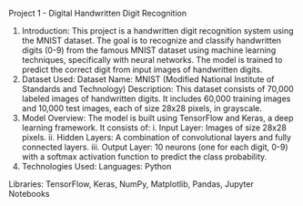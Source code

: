 Project 1 - Digital Handwritten Digit Recognition
1. Introduction:
This project is a handwritten digit recognition system using the MNIST dataset. The goal is to recognize and classify handwritten digits (0-9) from the famous MNIST dataset using machine learning techniques, specifically with neural networks. The model is trained to predict the correct digit from input images of handwritten digits.
2. Dataset Used:
Dataset Name: MNIST (Modified National Institute of Standards and Technology)
Description: This dataset consists of 70,000 labeled images of handwritten digits. It includes 60,000 training images and 10,000 test images, each of size 28x28 pixels, in grayscale.
3. Model Overview:
The model is built using TensorFlow and Keras, a deep learning framework.
It consists of:
 i. Input Layer: Images of size 28x28 pixels.
 ii. Hidden Layers: A combination of convolutional layers and fully connected layers.
 iii. Output Layer: 10 neurons (one for each digit, 0-9) with a softmax activation function to predict the class probability.
4. Technologies Used:
Languages: Python

Libraries:
TensorFlow,
Keras,
NumPy,
Matplotlib,
Pandas,
Jupyter Notebooks
